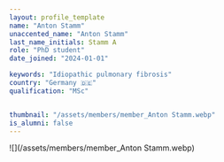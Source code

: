 ```yaml
---
layout: profile_template
name: "Anton Stamm"
unaccented_name: "Anton Stamm"
last_name_initials: Stamm A
role: "PhD student"
date_joined: "2024-01-01"

keywords: "Idiopathic pulmonary fibrosis"
country: "Germany 🇩🇪"
qualification: "MSc"


thumbnail: "/assets/members/member_Anton Stamm.webp"
is_alumni: false
---
```


 ![](/assets/members/member_Anton Stamm.webp)

 